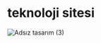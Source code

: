 # teknoloji sitesi

![Adsız tasarım (3)](https://user-images.githubusercontent.com/103332831/194948010-4aa49603-b548-4d83-a266-cfb5c03e470b.gif)
